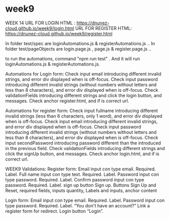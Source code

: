 # week9
WEEK 14
URL FOR LOGIN HTML : https://dnunez-cloud.github.io/week9/login.html
URL FOR REGISTER HTML: https://dnunez-cloud.github.io/week9/register.html

In folder test/spec are loginAutomations.js & registerAutomations.js ..
In folder test/pageObjects are login.page.js , page.js & register.page.js ..

to run the automations, command "npm run test" . And it will run loginAutomations.js & registerAutomations.js.

Automations for Login form:
Check input email introducing different invalid strings, and error div displayed when is off-focus.
Check input password introducing different invalid strings (without numbers
without letters and less than 8 characters), and error div displayed when is off-focus.
Check validationFields introducing different strings and click the login button, and messages.
Check anchor register.html, and if is correct url.

Automations for register form:
Check input fullname introducing different invalid strings (less than 6 characters, only 1 word),
and error div displayed when is off-focus.
Check input email introducing different invalid strings, and error div displayed when is off-focus.
Check input password introducing different invalid strings (without numbers
without letters and less than 8 characters), and error div displayed when is off-focus.
Check input secondPassword introducing password different than the introduced in the previous field.
Check validationFields introducing different strings and click the signUp button, and messages.
Check anchor login.html, and if is correct url.

WEEK9
Validations:
Register form:
Email input con type email. Required. Label.
Full name input con type text. Required. Label.
Password input con type password. Required. Label.
Confirm password input con type password. Required. Label.
sign up button Sign up.
Buttons Sign Up and Reset, required fields, inputs quantity, Labels and inputs, anchor
content

Login form:
Email input con type email. Required. Label.
Password input con type password. Required. Label.
“You don't have an account?” Link a register form for redirect.
Login button “Login”.


